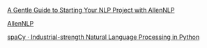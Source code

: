 [A Gentle Guide to Starting Your NLP Project with AllenNLP](https://towardsdatascience.com/allennlp-startup-guide-24ffd773cd5b)

[AllenNLP](https://allennlp.org/)

[spaCy · Industrial-strength Natural Language Processing in Python](https://spacy.io/)
